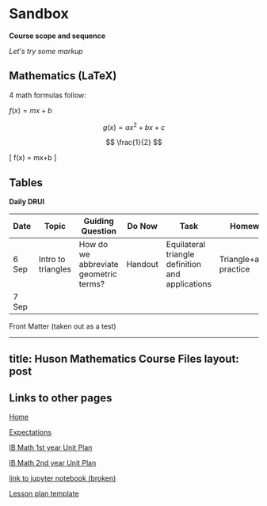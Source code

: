 # Sandbox

**Course scope and sequence**

*Let's try some markup*

## Mathematics (LaTeX)

4 math formulas follow:

$f(x) = mx+b$

$$g(x) = ax^2+bx+c$$

$$ \frac{1}{2} $$

\[ f(x) = mx+b \]

## Tables

**Daily DRUI**

Date | Topic | Guiding Question | Do Now | Task | Homework
---|---|---|---|---|---
6 Sep | Intro to triangles | How do we abbreviate geometric terms? | Handout | Equilateral triangle definition and applications | Triangle+algebra practice
7 Sep |||||


Front Matter (taken out as a test)

---
title: Huson Mathematics Course Files
layout: post
---

## Links to other pages

[Home](index)

[Expectations](Expectations)

[IB Math 1st year Unit Plan](UP-IB1)

[IB Math 2nd year Unit Plan](UP-IB2)

[link to jupyter notebook (broken)](Python-scrap-worksheet)

[Lesson plan template](Lesson-plan-template)
